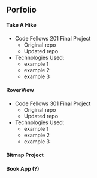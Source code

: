 ## Porfolio

#### Take A Hike
* Code Fellows 201 Final Project
  * Original repo
  * Updated repo
* Technologies Used:
  * example 1
  * example 2
  * example 3

#### RoverView
* Code Fellows 301 Final Project
  * Original repo
  * Updated repo
* Technologies Used:
  * example 1
  * example 2
  * example 3

#### Bitmap Project

#### Book App (?)
